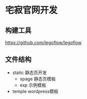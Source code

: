 # 宅寂官网开发

## 构建工具
https://github.com/legoflow/legoflow

## 文件结构
- static 静态页开发
  - spage 静态页模板
  - exp 示例模板
- temple wordpress模板